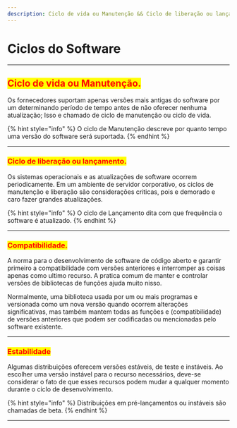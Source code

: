 ```yaml
---
description: Ciclo de vida ou Manutenção && Ciclo de liberação ou lançamento.
---
```


# Ciclos do Software

***

## <mark style="color:red;">Ciclo de vida ou Manutenção.</mark>&#x20;

Os fornecedores suportam apenas versões mais antigas do software por um determinando período de tempo antes de não oferecer nenhuma atualização; Isso e chamado de ciclo de manutenção ou ciclo de vida.&#x20;

{% hint style="info" %}
O ciclo de Manutenção descreve por quanto tempo uma versão do software será suportada.
{% endhint %}

***

### <mark style="color:red;">Ciclo de liberação ou lançamento.</mark>&#x20;

Os sistemas operacionais e as atualizações de software ocorrem periodicamente. Em um ambiente de servidor corporativo, os ciclos de manutenção e liberação são considerações criticas, pois e demorado e caro fazer grandes atualizações.&#x20;

{% hint style="info" %}
O ciclo de Lançamento dita com que frequência o software é atualizado.
{% endhint %}

***

### <mark style="color:red;">Compatibilidade.</mark>&#x20;

A norma para o desenvolvimento de software de código aberto e garantir primeiro a compatibilidade com versões anteriores e interromper as coisas apenas como ultimo recurso. A pratica comum de manter e controlar versões de bibliotecas de funções ajuda muito nisso.

Normalmente, uma biblioteca usada por um ou mais programas e versionada como um nova versão quando ocorrem alterações significativas, mas também mantem todas as funções e (compatibilidade) de versões anteriores que podem ser codificadas ou mencionadas pelo software existente.

***

### <mark style="color:red;">Estabilidade</mark>&#x20;

Algumas distribuições oferecem versões estáveis, de teste e instáveis. Ao escolher uma versão instável para o recurso necessários, deve-se considerar o fato de que esses recursos podem mudar a qualquer momento durante o ciclo de desenvolvimento.&#x20;

{% hint style="info" %}
Distribuições em pré-lançamentos ou instáveis são chamadas de beta.
{% endhint %}

***
